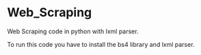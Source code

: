 # Web_Scraping
Web Scraping code in python with lxml parser.

To run this code you have to install the bs4 library and lxml parser.
